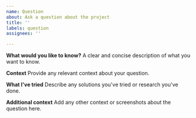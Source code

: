 ```yaml
---
name: Question
about: Ask a question about the project
title: ''
labels: question
assignees: ''

---
```


**What would you like to know?**
A clear and concise description of what you want to know.

**Context**
Provide any relevant context about your question.

**What I've tried**
Describe any solutions you've tried or research you've done.

**Additional context**
Add any other context or screenshots about the question here.
